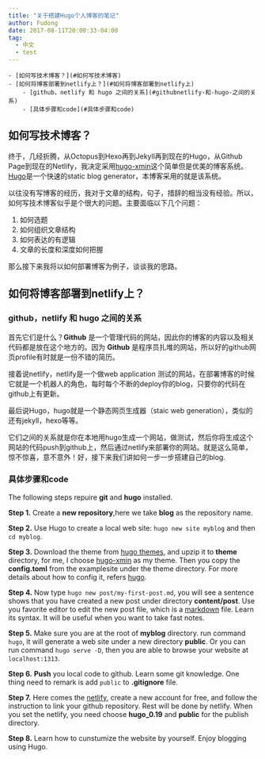 ```yaml
---
title: "关于搭建Hugo个人博客的笔记"
author: Fudong
date: 2017-08-11T20:00:33-04:00
tag:
  - 中文
  - test
---
```

<!-- TOC depthFrom:1 depthTo:6 withLinks:1 updateOnSave:1 orderedList:0 -->

	- [如何写技术博客？](#如何写技术博客)
	- [如何将博客部署到netlify上？](#如何将博客部署到netlify上)
		- [github，netlify 和 hugo 之间的关系](#githubnetlify-和-hugo-之间的关系)
		- [具体步骤和code](#具体步骤和code)

<!-- /TOC -->

## 如何写技术博客？
终于，几经折腾，从Octopus到Hexo再到Jekyll再到现在的Hugo，从Github Page到现在的Netlify，我决定采用[hugo-xmin](https://xmin.yihui.name)这个简单但是优美的博客系统。[Hugo](https://hugo.io)是一个快速的static blog generator，本博客采用的就是该系统。

以往没有写博客的经历，我对于文章的结构，句子，措辞的相当没有经验。所以，如何写技术博客似乎是个很大的问题。主要面临以下几个问题：

1. 如何选题
2. 如何组织文章结构
3. 如何表达的有逻辑
4. 文章的长度和深度如何把握

那么接下来我将以如何部署博客为例子，谈谈我的思路。

## 如何将博客部署到netlify上？
### github，netlify 和 hugo 之间的关系
首先它们是什么？**Github** 是一个管理代码的网站，因此你的博客的内容以及相关代码都是放在这个地方的。因为 **Github** 是程序员扎堆的网站，所以好的github网页profile有时就是一份不错的简历。

接着说netlify，netlify是一个做web application 测试的网站，在部署博客的时候它就是一个机器人的角色，每时每个不断的deploy你的blog，只要你的代码在github上有更新。

最后说Hugo，hugo就是一个静态网页生成器（staic web generation），类似的还有jekyll，hexo等等。

它们之间的关系就是你在本地用hugo生成一个网站，做测试，然后你将生成这个网站的代码push到github上，然后通过netlify来部署你的网站。就是这么简单，惊不惊喜，意不意外！好，接下来我们讲如何一步一步搭建自己的blog.

### 具体步骤和code
The following steps repuire **git** and **hugo** installed.

**Step 1.**  Create a **new repository**,here we take **blog** as the repository name.

**Step 2.**  Use Hugo to create a local web site:  `hugo new site myblog` and then `cd myblog`.

**Step 3.**  Download the theme from [hugo themes](https://themes.gohugo.io/), and upzip it to **theme** directory,  for me, I choose [hugo-xmin](https://themes.gohugo.io/hugo-xmin/) as my theme. Then you copy the **config.toml** from the examplesite under the theme directory. For more details about how to config it, refers [hugo](https://hugo.io).

**Step 4.**  Now type `hugo new post/my-first-post.md`, you will see a sentence shows that you have created a new post under directory **content/post**. Use you favorite editor to edit the new post file, which is a [markdown](https://daringfireball.net/projects/markdown/syntax) file. Learn its syntax. It will be useful when you want to take fast notes.

**Step 5.**  Make sure you are at the root of **myblog** directory. run command `hugo`, it will generate a web site under a new directory **public**. Or you can run command `hugo serve -D`, then you are able to browse your website at `localhost:1313`.

**Step 6.**  **Push** you local code to github. Learn some git knowledge. One thing need to remark is add `public` to **.gitignore** file.

**Step 7.**  Here comes the [netlify](https://netlify.com), create a new account for free, and follow the instruction to link your github repository. Rest will be done by netlify. When you set the netlify, you need choose **hugo_0.19** and **public** for the publish directory.

**Step 8.**  Learn how to cunstumize the website by yourself. Enjoy blogging using Hugo.
